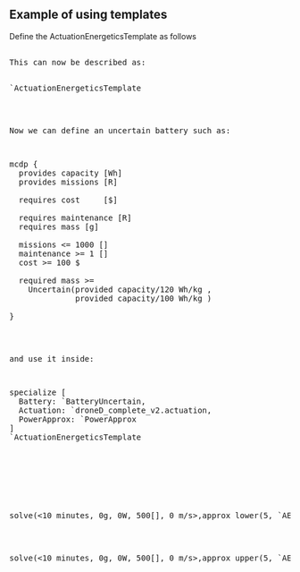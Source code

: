## Example of using templates


Define the ActuationEnergeticsTemplate as follows

<pre class='mcdp_template' id='ActuationEnergeticsTemplate'/>

This can now be described as:

<pre class='template_graph_enclosed'>`ActuationEnergeticsTemplate</pre>


Now we can define an uncertain battery such as:


<pre class="mcdp" id='BatteryUncertain' label='BatteryUncertain.mcdp'>
mcdp {
  provides capacity [Wh]
  provides missions [R]

  requires cost     [$]

  requires maintenance [R]
  requires mass [g]

  missions <= 1000 []
  maintenance >= 1 []
  cost >= 100 $

  required mass >= 
    Uncertain(provided capacity/120 Wh/kg ,
              provided capacity/100 Wh/kg )
  
}
</pre>


and use it inside:

<pre class='mcdp' id='AE1' label='AE1.mcdp'>
specialize [
  Battery: `BatteryUncertain, 
  Actuation: `droneD_complete_v2.actuation,
  PowerApprox: `PowerApprox
] 
`ActuationEnergeticsTemplate
</pre>

<!-- <pre class='ndp_graph_enclosed'>`AE1</pre> -->

 
<!-- <pre class='print_mcdp'>approx_lower(5, `AE1)</pre> -->

<pre class='print_value'>solve(<10 minutes, 0g, 0W, 500[], 0 m/s>,approx_lower(5, `AE1))</pre>
<pre class='print_value'>solve(<10 minutes, 0g, 0W, 500[], 0 m/s>,approx_upper(5, `AE1))</pre>


